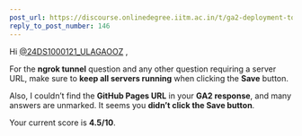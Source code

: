 ```yaml
---
post_url: https://discourse.onlinedegree.iitm.ac.in/t/ga2-deployment-tools-discussion-thread-tds-jan-2025/161120/155
reply_to_post_number: 146
---
```

Hi [@24DS1000121\_ULAGAOOZ](/u/24ds1000121_ulagaooz) ,

For the **ngrok tunnel** question and any other question requiring a server URL, make sure to **keep all servers running** when clicking the **Save** button.

Also, I couldn’t find the **GitHub Pages URL** in your **GA2 response**, and many answers are unmarked. It seems you **didn’t click the Save button**.

Your current score is **4.5/10**.